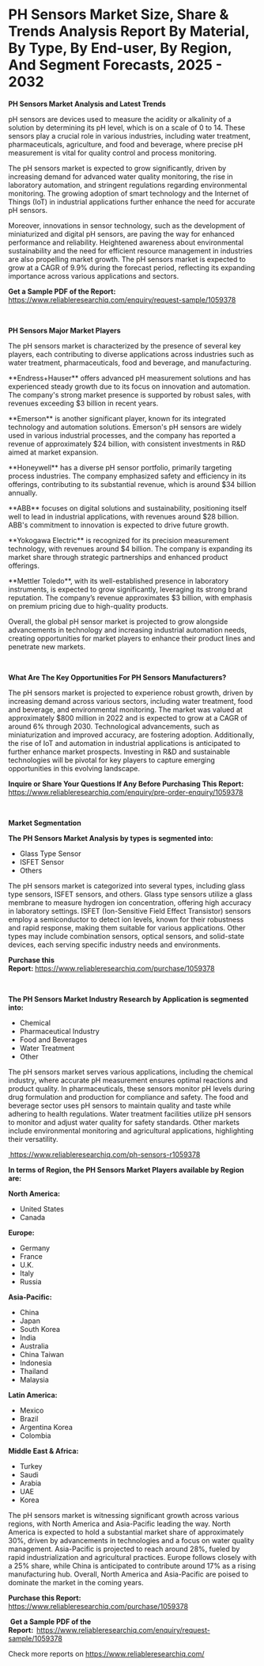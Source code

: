 <p><h1>PH Sensors Market Size, Share & Trends Analysis Report By Material, By Type, By End-user, By Region, And Segment Forecasts, 2025 - 2032</h1></p><p><strong>PH Sensors Market Analysis and Latest Trends</strong></p>
<p><p>pH sensors are devices used to measure the acidity or alkalinity of a solution by determining its pH level, which is on a scale of 0 to 14. These sensors play a crucial role in various industries, including water treatment, pharmaceuticals, agriculture, and food and beverage, where precise pH measurement is vital for quality control and process monitoring.</p><p>The pH sensors market is expected to grow significantly, driven by increasing demand for advanced water quality monitoring, the rise in laboratory automation, and stringent regulations regarding environmental monitoring. The growing adoption of smart technology and the Internet of Things (IoT) in industrial applications further enhance the need for accurate pH sensors. </p><p>Moreover, innovations in sensor technology, such as the development of miniaturized and digital pH sensors, are paving the way for enhanced performance and reliability. Heightened awareness about environmental sustainability and the need for efficient resource management in industries are also propelling market growth. The pH sensors market is expected to grow at a CAGR of 9.9% during the forecast period, reflecting its expanding importance across various applications and sectors.</p></p>
<p><strong>Get a Sample PDF of the Report:&nbsp;</strong> <a href="https://www.reliableresearchiq.com/enquiry/request-sample/1059378?utm_campaign=3279&utm_medium=2&utm_source=Github&utm_content=ia&utm_term=06042025&utm_id=ph-sensors">https://www.reliableresearchiq.com/enquiry/request-sample/1059378</a></p>
<p>&nbsp;</p>
<p><strong>PH Sensors Major Market Players</strong></p>
<p><p>The pH sensors market is characterized by the presence of several key players, each contributing to diverse applications across industries such as water treatment, pharmaceuticals, food and beverage, and manufacturing. </p><p>**Endress+Hauser** offers advanced pH measurement solutions and has experienced steady growth due to its focus on innovation and automation. The company's strong market presence is supported by robust sales, with revenues exceeding $3 billion in recent years.</p><p>**Emerson** is another significant player, known for its integrated technology and automation solutions. Emerson's pH sensors are widely used in various industrial processes, and the company has reported a revenue of approximately $24 billion, with consistent investments in R&D aimed at market expansion.</p><p>**Honeywell** has a diverse pH sensor portfolio, primarily targeting process industries. The company emphasized safety and efficiency in its offerings, contributing to its substantial revenue, which is around $34 billion annually. </p><p>**ABB** focuses on digital solutions and sustainability, positioning itself well to lead in industrial applications, with revenues around $28 billion. ABB's commitment to innovation is expected to drive future growth.</p><p>**Yokogawa Electric** is recognized for its precision measurement technology, with revenues around $4 billion. The company is expanding its market share through strategic partnerships and enhanced product offerings.</p><p>**Mettler Toledo**, with its well-established presence in laboratory instruments, is expected to grow significantly, leveraging its strong brand reputation. The company’s revenue approximates $3 billion, with emphasis on premium pricing due to high-quality products.</p><p>Overall, the global pH sensor market is projected to grow alongside advancements in technology and increasing industrial automation needs, creating opportunities for market players to enhance their product lines and penetrate new markets.</p></p>
<p>&nbsp;</p>
<p><strong>What Are The Key Opportunities For PH Sensors Manufacturers?</strong></p>
<p><p>The pH sensors market is projected to experience robust growth, driven by increasing demand across various sectors, including water treatment, food and beverage, and environmental monitoring. The market was valued at approximately $800 million in 2022 and is expected to grow at a CAGR of around 6% through 2030. Technological advancements, such as miniaturization and improved accuracy, are fostering adoption. Additionally, the rise of IoT and automation in industrial applications is anticipated to further enhance market prospects. Investing in R&D and sustainable technologies will be pivotal for key players to capture emerging opportunities in this evolving landscape.</p></p>
<p><strong>Inquire or Share Your Questions If Any Before Purchasing This Report:</strong> <a href="https://www.reliableresearchiq.com/enquiry/pre-order-enquiry/1059378?utm_campaign=3279&utm_medium=2&utm_source=Github&utm_content=ia&utm_term=06042025&utm_id=ph-sensors">https://www.reliableresearchiq.com/enquiry/pre-order-enquiry/1059378</a></p>
<p>&nbsp;</p>
<p><strong>Market Segmentation</strong></p>
<p><strong>The PH Sensors Market Analysis by types is segmented into:</strong></p>
<p><ul><li>Glass Type Sensor</li><li>ISFET Sensor</li><li>Others</li></ul></p>
<p><p>The pH sensors market is categorized into several types, including glass type sensors, ISFET sensors, and others. Glass type sensors utilize a glass membrane to measure hydrogen ion concentration, offering high accuracy in laboratory settings. ISFET (Ion-Sensitive Field Effect Transistor) sensors employ a semiconductor to detect ion levels, known for their robustness and rapid response, making them suitable for various applications. Other types may include combination sensors, optical sensors, and solid-state devices, each serving specific industry needs and environments.</p></p>
<p><strong>Purchase this Report:&nbsp;</strong><a href="https://www.reliableresearchiq.com/purchase/1059378?utm_campaign=3279&utm_medium=2&utm_source=Github&utm_content=ia&utm_term=06042025&utm_id=ph-sensors">https://www.reliableresearchiq.com/purchase/1059378</a></p>
<p>&nbsp;</p>
<p><strong>The PH Sensors Market Industry Research by Application is segmented into:</strong></p>
<p><ul><li>Chemical</li><li>Pharmaceutical Industry</li><li>Food and Beverages</li><li>Water Treatment</li><li>Other</li></ul></p>
<p><p>The pH sensors market serves various applications, including the chemical industry, where accurate pH measurement ensures optimal reactions and product quality. In pharmaceuticals, these sensors monitor pH levels during drug formulation and production for compliance and safety. The food and beverage sector uses pH sensors to maintain quality and taste while adhering to health regulations. Water treatment facilities utilize pH sensors to monitor and adjust water quality for safety standards. Other markets include environmental monitoring and agricultural applications, highlighting their versatility.</p></p>
<p><a href="https://www.reliableresearchiq.com/ph-sensors-r1059378?utm_campaign=3279&utm_medium=2&utm_source=Github&utm_content=ia&utm_term=06042025&utm_id=ph-sensors">&nbsp;https://www.reliableresearchiq.com/ph-sensors-r1059378</a></p>
<p><strong>In terms of Region, the PH Sensors Market Players available by Region are:</strong></p>
<p>
    <p> <strong> North America: </strong>
        <ul>
            <li>United States</li>
            <li>Canada</li>
        </ul>
        </p> 
    <p> <strong> Europe: </strong>
        <ul>
            <li>Germany</li>
            <li>France</li>
            <li>U.K.</li>
            <li>Italy</li>
            <li>Russia</li>
        </ul>
        </p> 
    <p> <strong> Asia-Pacific: </strong>
        <ul>
            <li>China</li>
            <li>Japan</li>
            <li>South Korea</li>
            <li>India</li>
            <li>Australia</li>
            <li>China Taiwan</li>
            <li>Indonesia</li>
            <li>Thailand</li>
            <li>Malaysia</li>
        </ul>
        </p> 
    <p> <strong> Latin America: </strong>
        <ul>
            <li>Mexico</li>
            <li>Brazil</li>
            <li>Argentina Korea</li>
            <li>Colombia</li>
        </ul>
        </p> 
    <p> <strong> Middle East & Africa: </strong>
        <ul>
            <li>Turkey</li>
            <li>Saudi</li>
            <li>Arabia</li>
            <li>UAE</li>
            <li>Korea</li>
        </ul>
    </p>
    </p>
<p><p>The pH sensors market is witnessing significant growth across various regions, with North America and Asia-Pacific leading the way. North America is expected to hold a substantial market share of approximately 30%, driven by advancements in technologies and a focus on water quality management. Asia-Pacific is projected to reach around 28%, fueled by rapid industrialization and agricultural practices. Europe follows closely with a 25% share, while China is anticipated to contribute around 17% as a rising manufacturing hub. Overall, North America and Asia-Pacific are poised to dominate the market in the coming years.</p></p>
<p><strong>Purchase this Report: </strong><a href="https://www.reliableresearchiq.com/purchase/1059378?utm_campaign=3279&utm_medium=2&utm_source=Github&utm_content=ia&utm_term=06042025&utm_id=ph-sensors">https://www.reliableresearchiq.com/purchase/1059378</a></p>
<p>&nbsp;<strong>Get a Sample PDF of the Report:&nbsp;&nbsp;</strong><a href="https://www.reliableresearchiq.com/enquiry/request-sample/1059378?utm_campaign=3279&utm_medium=2&utm_source=Github&utm_content=ia&utm_term=06042025&utm_id=ph-sensors">https://www.reliableresearchiq.com/enquiry/request-sample/1059378</a></p>
<p><strong></strong></p>
<p>Check more reports on <a href="https://www.reliableresearchiq.com/?utm_campaign=3279&utm_medium=2&utm_source=Github&utm_content=ia&utm_term=06042025&utm_id=ph-sensors">https://www.reliableresearchiq.com/</a></p>